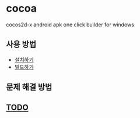cocoa
====

cocos2d-x android apk one click builder for windows

사용 방법
----
* [설치하기](docs/installation.md)
* [빌드하기](docs/build.md)

문제 해결 방법
----

[TODO](docs/todo.md)
----
